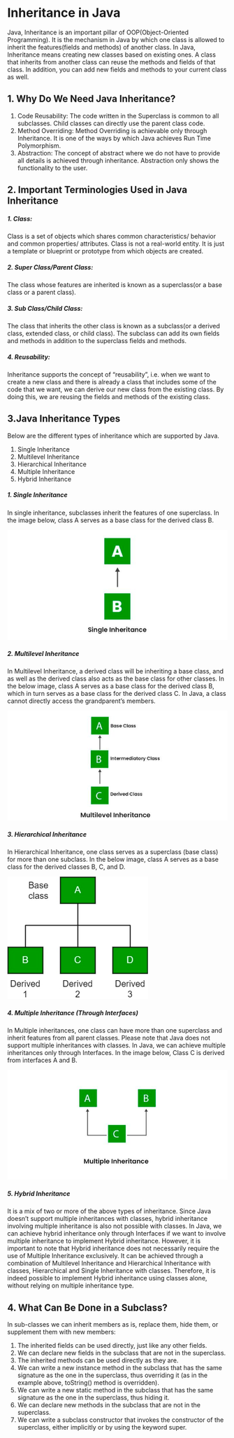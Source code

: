 # Inheritance in Java


Java, Inheritance is an important pillar of OOP(Object-Oriented Programming). It is the mechanism in Java by which one class is allowed to inherit the features(fields and methods) of another class. In Java, Inheritance means creating new classes based on existing ones. A class that inherits from another class can reuse the methods and fields of that class. In addition, you can add new fields and methods to your current class as well.  

## 1. Why Do We Need Java Inheritance?

1. Code Reusability: The code written in the Superclass is common to all subclasses. Child classes can directly use the parent class code.
2. Method Overriding: Method Overriding is achievable only through Inheritance. It is one of the ways by which Java achieves Run Time Polymorphism.
3. Abstraction: The concept of abstract where we do not have to provide all details is achieved through inheritance. Abstraction only shows the functionality to the user.

## 2. Important Terminologies Used in Java Inheritance

##### 1. Class:

Class is a set of objects which shares common characteristics/ behavior and common properties/ attributes. Class is not a real-world entity. It is just a template or blueprint or prototype from which objects are created.

##### 2. Super Class/Parent Class: 

The class whose features are inherited is known as a superclass(or a base class or a parent class).

##### 3. Sub Class/Child Class: 

The class that inherits the other class is known as a subclass(or a derived class, extended class, or child class). The subclass can add its own fields and methods in addition to the superclass fields and methods.

##### 4. Reusability: 

Inheritance supports the concept of “reusability”, i.e. when we want to create a new class and there is already a class that includes some of the code that we want, we can derive our new class from the existing class. By doing this, we are reusing the fields and methods of the existing class.


## 3.Java Inheritance Types

Below are the different types of inheritance which are supported by Java.

1. Single Inheritance
2. Multilevel Inheritance
3. Hierarchical Inheritance
4. Multiple Inheritance
5. Hybrid Inheritance

##### 1. Single Inheritance

In single inheritance, subclasses inherit the features of one superclass. In the image below, class A serves as a base class for the derived class B.

![img.png](img.png)


##### 2. Multilevel Inheritance

In Multilevel Inheritance, a derived class will be inheriting a base class, and as well as the derived class also acts as the base class for other classes. In the below image, class A serves as a base class for the derived class B, which in turn serves as a base class for the derived class C. In Java, a class cannot directly access the grandparent’s members.

![img_1.png](img_1.png)

##### 3. Hierarchical Inheritance

In Hierarchical Inheritance, one class serves as a superclass (base class) for more than one subclass. In the below image, class A serves as a base class for the derived classes B, C, and D.

![img_2.png](img_2.png)

##### 4. Multiple Inheritance (Through Interfaces)

In Multiple inheritances, one class can have more than one superclass and inherit features from all parent classes. Please note that Java does not support multiple inheritances with classes. In Java, we can achieve multiple inheritances only through Interfaces. In the image below, Class C is derived from interfaces A and B.


![img_3.png](img_3.png)

##### 5. Hybrid Inheritance

It is a mix of two or more of the above types of inheritance. Since Java doesn’t support multiple inheritances with classes, hybrid inheritance involving multiple inheritance is also not possible with classes. In Java, we can achieve hybrid inheritance only through Interfaces if we want to involve multiple inheritance to implement Hybrid inheritance.
However, it is important to note that Hybrid inheritance does not necessarily require the use of Multiple Inheritance exclusively. It can be achieved through a combination of Multilevel Inheritance and Hierarchical Inheritance with classes, Hierarchical and Single Inheritance with classes. Therefore, it is indeed possible to implement Hybrid inheritance using classes alone, without relying on multiple inheritance type. 

## 4. What Can Be Done in a Subclass?


In sub-classes we can inherit members as is, replace them, hide them, or supplement them with new members:

1. The inherited fields can be used directly, just like any other fields.
2. We can declare new fields in the subclass that are not in the superclass.
3. The inherited methods can be used directly as they are.
4. We can write a new instance method in the subclass that has the same signature as the one in the superclass, thus overriding it (as in the example above, toString() method is overridden).
5. We can write a new static method in the subclass that has the same signature as the one in the superclass, thus hiding it.
6. We can declare new methods in the subclass that are not in the superclass.
7. We can write a subclass constructor that invokes the constructor of the superclass, either implicitly or by using the keyword super.